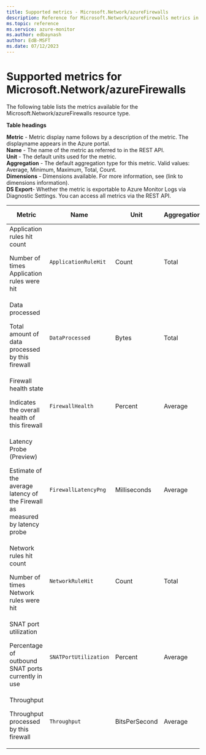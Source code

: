 ```yaml
---
title: Supported metrics - Microsoft.Network/azureFirewalls
description: Reference for Microsoft.Network/azureFirewalls metrics in Azure Monitor.
ms.topic: reference
ms.service: azure-monitor
ms.author: edbaynash
author: EdB-MSFT
ms.date: 07/12/2023
---
```

# Supported metrics for Microsoft.Network/azureFirewalls  
<!-- Data source : naam-->


The following table lists the metrics available for the Microsoft.Network/azureFirewalls resource type.

  

**Table headings**
  
**Metric** - Metric display name follows by a description of the metric. The displayname appears in the Azure portal.  
**Name** - The name of the metric as referred to in the REST API.  
**Unit** - The default units used for the metric.  
**Aggregation** - The default aggregation type for this metric. Valid values: Average, Minimum, Maximum, Total, Count.  
**Dimensions** - Dimensions available. For more information, see (link to dimensions information).  
**DS Export**- Whether the metric is exportable to Azure Monitor Logs via Diagnostic Settings.  You can access all metrics via the REST API.  
  
  
|Metric|Name|Unit|Aggregation|Dimensions|DS Export|
|---|---|---|---|---|---|
|Application rules hit count<p><p>Number of times Application rules were hit |`ApplicationRuleHit` |Count |Total |Status, Reason, Protocol |Yes|
|Data processed<p><p>Total amount of data processed by this firewall |`DataProcessed` |Bytes |Total |No Dimensions |Yes|
|Firewall health state<p><p>Indicates the overall health of this firewall |`FirewallHealth` |Percent |Average |Status, Reason |Yes|
|Latency Probe (Preview)<p><p>Estimate of the average latency of the Firewall as measured by latency probe |`FirewallLatencyPng` |Milliseconds |Average |No Dimensions |Yes|
|Network rules hit count<p><p>Number of times Network rules were hit |`NetworkRuleHit` |Count |Total |Status, Reason, Protocol |Yes|
|SNAT port utilization<p><p>Percentage of outbound SNAT ports currently in use |`SNATPortUtilization` |Percent |Average |Protocol |Yes|
|Throughput<p><p>Throughput processed by this firewall |`Throughput` |BitsPerSecond |Average |No Dimensions |No|


<!--Gen Date:  Wed Jul 12 2023 17:59:09 GMT+0300 (Israel Daylight Time)-->